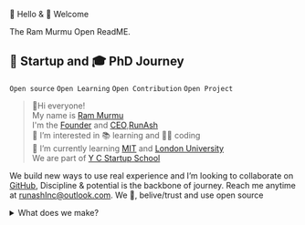 👋 Hello & 🎉 Welcome 


The Ram Murmu Open ReadME.
## 🚀 Startup and 🎓 PhD Journey 
`Open source` `Open Learning` `Open Contribution` `Open Project`
>👋Hi everyone!<br>
My name is [Ram Murmu](https://github.com/in/linkedin.com)<br>I'm the [Founder](https://runash.in) and [CEO](https://runash.in),[RunAsh](https://runash.in)<br>
👀 I’m interested in 📚 learning and 🧑‍💻 coding<br>
🌱 I’m currently learning  [MIT](https://mit.com) and [London University](https://londonuniversity.com)<br>We are part of [Y C Startup School](www.ycombinator.com)<br>


We build new ways to use real experience and
I’m looking to collaborate on [GitHub](github.com/rammurmu/),
Discipline & potential is the backbone of journey.
Reach me anytime at runashInc@outlook.com.
We 💖, belive/trust and  use open source 


<details><Summary>What does we make?</Summary>
<p>Yes, today and tomorrow for we are building runash live streaming marketplace and platform.in fact, we've been doing this since <b>November 12 th,2007.</b> That's when we made our first offline small retail store </p>


**Open source today and future**


Open source philosophies for [`code`](),[`data`](), [`policy development`](),and [`culture`]() [`Open AI`](https://open.ai)

Shape the future of live retail streaming 
<details><Summary>RunAsh built with hybrid Technologies</Summary>
<p>
Popular programing language and framework 

`React`   
`Hybrid static and React` `Next.js v13` `Next.js flexible React framework` `Hybrid SSG and SSR` `Data fatching SWR or React Query` `TypeScript` `JavaScript` `Babel` `Turbopack`  `Webpack` `Rust` `Tailwind`  `Pro-tailwind` `Prettier` `NextAuth.js` `Vercel` `PlanetScale` `Prisma` `Ruby` `Storybook` `Jeklly` `tremor` `react-chart`

`aws`

`GCP`

</p>
</details>
<details><Summary>RunAsh Community</Summary>




An interconnected live retailers & influencers community 
The opene source community is the ❤️ heart of runash live retail streaming and fundamental to how we build software today
<br>
Contributing to the RunAsh ecosystem<br>
We contribute to the platform we rely on to build and run hybrid runash live streaming while also maintaining our own open source project like<br>
- https://runash.in <br>A live retail streaming platform<br>
- https://runash.live <br>A live sell streaming platform 
 
 
Appendex
See what's next on our roadmap and let us know if you have any suggestion oh, and by the way,we are always hiring talented,passionate people to join our team

</details>
CONTRIBUTING guid for more information on getting started<br>
<b>Note:</b> You can check out the runash .js  .jsx  .ts  .tsx live streaming open source GitHub repository - your feedback and contributions are welcome!

`API`  `LIVE API` or `STREAMING API` `LIVE ON DEMAND API` `DOMAIN EXPERT` `DEEPER DIVE` 
```[tasklist]

My task 

https://github.com/rammurmu/runash.js

Draft issue runash.js 
```

<!---

Ram Murmu/rammurmu is a ✨ special ✨ repository because its `README.md` (this file) appears on your GitHub profile.

You can click the Preview link to take a look at your changes.

--->

